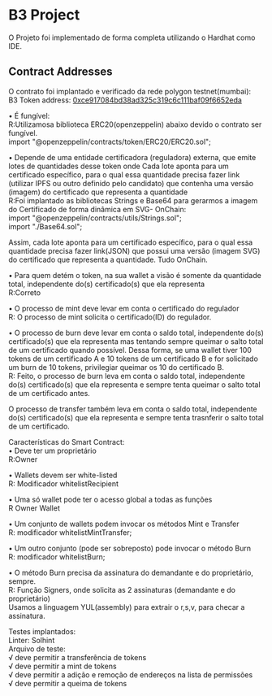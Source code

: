 # B3 Project


O Projeto foi implementado de forma completa utilizando o Hardhat como IDE. 


## Contract Addresses
O contrato foi implantado e verificado da rede polygon testnet(mumbai):<br/>
B3 Token address: [0xce917084bd38ad325c319c6c111baf09f6652eda](https://mumbai.polygonscan.com/address/0xce917084bd38ad325c319c6c111baf09f6652eda)
<br/>


• É fungível: <br/>
 R:Utilizamosa biblioteca ERC20(openzeppelin) abaixo devido o contrato ser fungível.<br/>
import "@openzeppelin/contracts/token/ERC20/ERC20.sol";<br/>

• Depende de uma entidade certificadora (reguladora) externa, que emite lotes de quantidades desse token onde Cada lote aponta para um certificado específico, para o qual essa quantidade precisa fazer link (utilizar IPFS ou outro definido pelo candidato) que contenha uma versão (imagem) do certificado que representa a quantidade<br/>
R:Foi implantado as bibliotecas Strings e Base64 para gerarmos a imagem do Certificado de forma dinâmica em SVG- OnChain:<br/>
import "@openzeppelin/contracts/utils/Strings.sol";<br/>
import "./Base64.sol";<br/>

Assim, cada lote aponta para um certificado específico, para o qual essa quantidade precisa fazer link(JSON) que possui uma versão (imagem SVG) do certificado que representa a quantidade. Tudo OnChain.

• Para quem detém o token, na sua wallet a visão é somente da quantidade total, independente do(s) certificado(s) que ela representa<br/>
R:Correto

• O processo de mint deve levar em conta o certificado do regulador<br/>
R: O processo de mint solicita o certificado(ID) do regulador.

• O processo de burn deve levar em conta o saldo total, independente do(s) certificado(s) que ela representa mas tentando sempre queimar o salto total de um certificado quando possível. Dessa forma, se uma wallet tiver 100 tokens de um certificado A e 10 tokens de um certificado B e for solicitado um burn de 10 tokens, privilegiar queimar os 10 do certificado B.<br/>
R: Feito, o processo de burn leva em conta o saldo total, independente do(s) certificado(s) que ela representa e sempre tenta queimar o salto total de um certificado antes.<br/>

O processo de transfer também leva em conta o saldo total, independente do(s) certificado(s) que ela representa e sempre tenta trasnferir o salto total de um certificado.<br/>

Características do Smart Contract:<br/>
• Deve ter um proprietário<br/>
R:Owner<br/>

• Wallets devem ser white-listed<br/>
R: Modificador whitelistRecipient <br/>

• Uma só wallet pode ter o acesso global a todas as funções<br/>
R Owner Wallet<br/>

• Um conjunto de wallets podem invocar os métodos Mint e Transfer<br/>
R: modificador whitelistMintTransfer; <br/>

• Um outro conjunto (pode ser sobreposto) pode invocar o método Burn<br/>
R: modificador whitelistBurn; <br/>

• O método Burn precisa da assinatura do demandante e do proprietário, sempre.<br/>
R: Função Signers, onde solicita as 2 assinaturas (demandante e do proprietário)<br/>
Usamos a linguagem YUL(assembly) para extrair o r,s,v, para checar a assinatura.

Testes implantados:<br/>
Linter: Solhint<br/>
Arquivo de teste:<br/>
    √ deve permitir a transferência de tokens<br/>
    √ deve permitir a mint de tokens<br/>
    √ deve permitir a adição e remoção de endereços na lista de permissões<br/>
    √ deve permitir a queima de tokens<br/>
```shell

```
